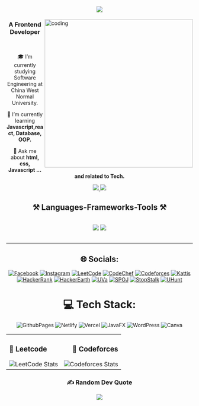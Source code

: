 
 <h1 align="center">
    <img src="https://readme-typing-svg.herokuapp.com/?font=Righteous&size=35&center=true&vCenter=true&width=500&height=70&duration=4000&lines=Hi!+👋;+I'm+Jahan+Minara!;" />
</h1>

   <img align="right" alt="coding" width="400" src="https://nextdayanimations.com/wp-content/uploads/2022/02/typing.gif">

<h3 align="center"> A Frontend Developer</h3> 

<br/>

<div align="center">

 🎓 I’m currently studying Software Engineering at China West Normal University.
 
 🌱 I’m currently learning **Javascript,react, Database, OOP.**

💬 Ask me about **html, css, Javascript ... and related to Tech.**

 </div>

 <div align="center"> 
  <a href="mailto:minarajahan102@gmail.com">
    <img src="https://img.shields.io/badge/Gmail-333333?style=for-the-badge&logo=gmail&logoColor=red" />
  </a>
  <a href="https://www.linkedin.com/in/minara-jahan-868b1b31a?utm_source=share&utm_campaign=share_via&utm_content=profile&utm_medium=android_app" target="_blank">
    <img src="https://img.shields.io/badge/LinkedIn-0077B5?style=for-the-badge&logo=linkedin&logoColor=white" target="_blank" />
  </a>

<h2 align="center">⚒️ Languages-Frameworks-Tools ⚒️</h2>
<br/>
<div align="center">
    <img src="https://skillicons.dev/icons?i=html,css,vscode,github,figma,tailwind,git"/>
    <img src="https://skillicons.dev/icons?i=javascript,c,"/><br>
</div>

<br/>
<hr/>

## 🌐 Socials:
[![Facebook](https://img.shields.io/badge/Facebook-%231877F2.svg?logo=Facebook&logoColor=white)](https://www.linkedin.com/in/minara-jahan-868b1b31a?utm_source=share&utm_campaign=share_via&utm_content=profile&utm_medium=android_app)
[![Instagram](https://img.shields.io/badge/Instagram-%23E4405F.svg?logo=Instagram&logoColor=white)](https://www.instagram.com/minara.jahan?igsh=OGQ5ZDc2ODk2ZA==)
[![LeetCode](https://img.shields.io/badge/LeetCode-%23FFA116.svg?logo=LeetCode&logoColor=white)]()
[![CodeChef](https://img.shields.io/badge/CodeChef-%23D9A72D.svg?logo=CodeChef&logoColor=white)]()
[![Codeforces](https://img.shields.io/badge/Codeforces-%234765A2.svg?logo=Codeforces&logoColor=white)]()
[![Kattis](https://img.shields.io/badge/Kattis-%23A2B5D6.svg?logo=Kattis&logoColor=white)]()
[![HackerRank](https://img.shields.io/badge/HackerRank-%2315B6A4.svg?logo=HackerRank&logoColor=white)]()
[![HackerEarth](https://img.shields.io/badge/HackerEarth-%23F6A01D.svg?logo=HackerEarth&logoColor=white)]()
[![UVa](https://img.shields.io/badge/UVa-%234D4D4D.svg?logo=UVa&logoColor=white)]()
[![SPOJ](https://img.shields.io/badge/SPOJ-%230074C1.svg?logo=SPOJ&logoColor=white)]()
[![StopStalk](https://img.shields.io/badge/StopStalk-%23F06C6C.svg?logo=StopTalk&logoColor=white)]()
[![UHunt](https://img.shields.io/badge/UHunt-%23F06C6C.svg?logo=StopTalk&logoColor=white)]()

# 💻 Tech Stack:
![GithubPages](https://img.shields.io/badge/github%20pages-121013?style=for-the-badge&logo=github&logoColor=white) ![Netlify](https://img.shields.io/badge/netlify-%23000000.svg?style=for-the-badge&logo=netlify&logoColor=#00C7B7) ![Vercel](https://img.shields.io/badge/vercel-%23000000.svg?style=for-the-badge&logo=vercel&logoColor=white) ![JavaFX](https://img.shields.io/badge/javafx-%23FF0000.svg?style=for-the-badge&logo=javafx&logoColor=white) ![WordPress](https://img.shields.io/badge/WordPress-%23117AC9.svg?style=for-the-badge&logo=WordPress&logoColor=white) ![Canva](https://img.shields.io/badge/Canva-%2300C4CC.svg?style=for-the-badge&logo=Canva&logoColor=white)


  <table>
  <tr>
    <td align="left">
      <h3>🌠 Leetcode</h3>
      <div align="center">
        <img src="" alt="LeetCode Stats">
      </div>
    </td>
    <td align="right">
      <h3>🌌 Codeforces</h3>
      <div align="center">
        <img src="" alt="Codeforces Stats">
      </div>
    </td>
  </tr>
  </table>



### ✍️ Random Dev Quote
![](https://quotes-github-readme.vercel.app/api?type=horizontal&theme=tokyonight)
